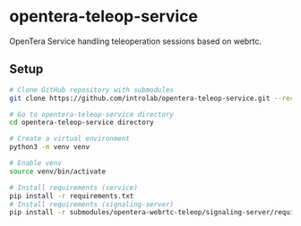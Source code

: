 # opentera-teleop-service

OpenTera Service handling teleoperation sessions based on webrtc.

## Setup

```bash
# Clone GitHub repository with submodules
git clone https://github.com/introlab/opentera-teleop-service.git --recurse-submodule

# Go to opentera-teleop-service directory
cd opentera-teleop-service directory

# Create a virtual environment
python3 -m venv venv

# Enable venv
source venv/bin/activate

# Install requirements (service)
pip install -r requirements.txt
# Install requirements (signaling-server)
pip install -r submodules/opentera-webrtc-teleop/signaling-server/requirements.txt

```
